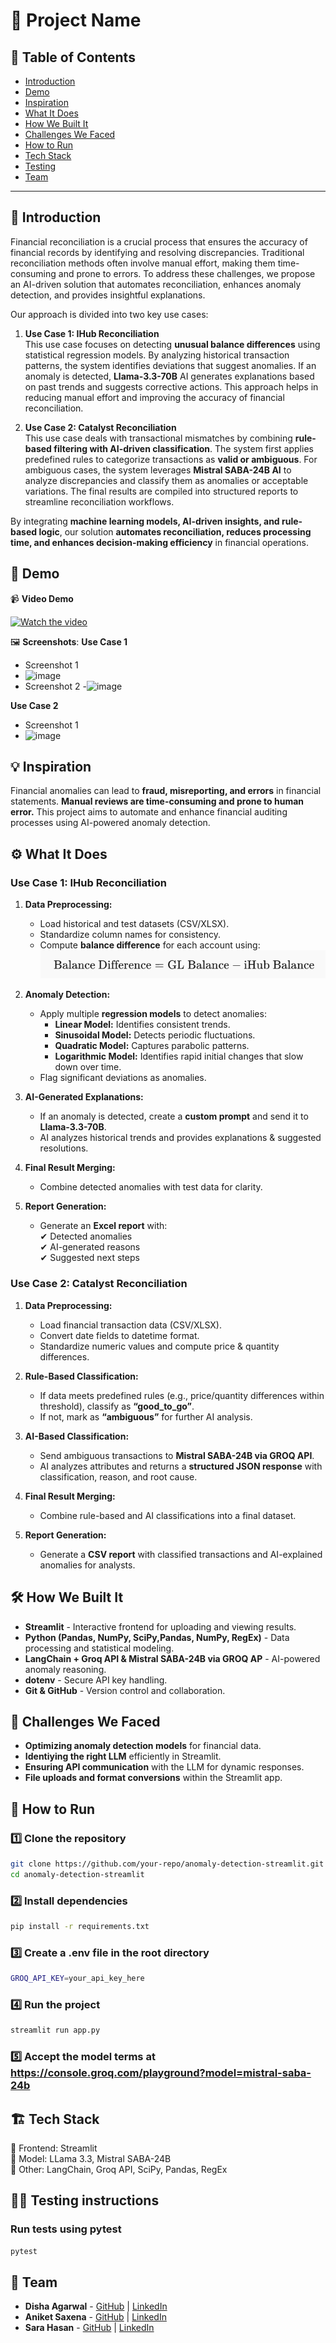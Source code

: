 # 🚀 Project Name

## 📌 Table of Contents

- [Introduction](#introduction)
- [Demo](#demo)
- [Inspiration](#inspiration)
- [What It Does](#what-it-does)
- [How We Built It](#how-we-built-it)
- [Challenges We Faced](#challenges-we-faced)
- [How to Run](#how-to-run)
- [Tech Stack](#tech-stack)
- [Testing](#testing-instructions)
- [Team](#team)

---

## 🎯 Introduction

Financial reconciliation is a crucial process that ensures the accuracy of financial records by identifying and resolving discrepancies. Traditional reconciliation methods often involve manual effort, making them time-consuming and prone to errors. To address these challenges, we propose an AI-driven solution that automates reconciliation, enhances anomaly detection, and provides insightful explanations.

Our approach is divided into two key use cases:

1. **Use Case 1: IHub Reconciliation**  
   This use case focuses on detecting **unusual balance differences** using statistical regression models. By analyzing historical transaction patterns, the system identifies deviations that suggest anomalies. If an anomaly is detected, **Llama-3.3-70B** AI generates explanations based on past trends and suggests corrective actions. This approach helps in reducing manual effort and improving the accuracy of financial reconciliation.

2. **Use Case 2: Catalyst Reconciliation**  
   This use case deals with transactional mismatches by combining **rule-based filtering with AI-driven classification**. The system first applies predefined rules to categorize transactions as **valid or ambiguous**. For ambiguous cases, the system leverages **Mistral SABA-24B AI** to analyze discrepancies and classify them as anomalies or acceptable variations. The final results are compiled into structured reports to streamline reconciliation workflows.

By integrating **machine learning models, AI-driven insights, and rule-based logic**, our solution **automates reconciliation, reduces processing time, and enhances decision-making efficiency** in financial operations.

## 🎥 Demo
 
📹 **Video Demo** 

[![Watch the video](https://img.youtube.com/vi/wyHtDpgtxMg/0.jpg)](https://www.youtube.com/watch?v=wyHtDpgtxMg)


🖼️ **Screenshots**:
**Use Case 1**
- Screenshot 1
- ![image](https://github.com/user-attachments/assets/c9425250-a2bc-4aa2-9bb5-932c45f536f6)
- Screenshot 2
-![image](https://github.com/user-attachments/assets/3b726a0a-fdd5-4df9-8a86-b3033613f4c5)

**Use Case 2**
- Screenshot 1
- ![image](https://github.com/user-attachments/assets/4822cff3-d102-406c-a775-1b8862727008)


## 💡 Inspiration

Financial anomalies can lead to **fraud, misreporting, and errors** in financial statements. **Manual reviews are time-consuming and prone to human error.** This project aims to automate and enhance financial auditing processes using AI-powered anomaly detection.

## ⚙️ What It Does

### Use Case 1: IHub Reconciliation

1. **Data Preprocessing:**

   - Load historical and test datasets (CSV/XLSX).
   - Standardize column names for consistency.
   - Compute **balance difference** for each account using:  
     ![alt text](images/image.png)

2. **Anomaly Detection:**

   - Apply multiple **regression models** to detect anomalies:
     - **Linear Model:** Identifies consistent trends.
     - **Sinusoidal Model:** Detects periodic fluctuations.
     - **Quadratic Model:** Captures parabolic patterns.
     - **Logarithmic Model:** Identifies rapid initial changes that slow down over time.
   - Flag significant deviations as anomalies.

3. **AI-Generated Explanations:**

   - If an anomaly is detected, create a **custom prompt** and send it to **Llama-3.3-70B**.
   - AI analyzes historical trends and provides explanations & suggested resolutions.

4. **Final Result Merging:**

   - Combine detected anomalies with test data for clarity.

5. **Report Generation:**
   - Generate an **Excel report** with:  
     ✔ Detected anomalies  
     ✔ AI-generated reasons  
     ✔ Suggested next steps

### Use Case 2: Catalyst Reconciliation

1. **Data Preprocessing:**

   - Load financial transaction data (CSV/XLSX).
   - Convert date fields to datetime format.
   - Standardize numeric values and compute price & quantity differences.

2. **Rule-Based Classification:**

   - If data meets predefined rules (e.g., price/quantity differences within threshold), classify as **“good_to_go”**.
   - If not, mark as **“ambiguous”** for further AI analysis.

3. **AI-Based Classification:**

   - Send ambiguous transactions to **Mistral SABA-24B via GROQ API**.
   - AI analyzes attributes and returns a **structured JSON response** with classification, reason, and root cause.

4. **Final Result Merging:**

   - Combine rule-based and AI classifications into a final dataset.

5. **Report Generation:**
   - Generate a **CSV report** with classified transactions and AI-explained anomalies for analysts.

## 🛠️ How We Built It

- **Streamlit** - Interactive frontend for uploading and viewing results.
- **Python (Pandas, NumPy, SciPy,Pandas, NumPy, RegEx)** - Data processing and statistical modeling.
- **LangChain + Groq API & Mistral SABA-24B via GROQ AP** - AI-powered anomaly reasoning.
- **dotenv** - Secure API key handling.
- **Git & GitHub** - Version control and collaboration.

## 🚧 Challenges We Faced

- **Optimizing anomaly detection models** for financial data.
- **Identiying the right LLM** efficiently in Streamlit.
- **Ensuring API communication** with the LLM for dynamic responses.
- **File uploads and format conversions** within the Streamlit app.

## 🏃 How to Run

### 1️⃣ Clone the repository

```bash
git clone https://github.com/your-repo/anomaly-detection-streamlit.git
cd anomaly-detection-streamlit
```

### 2️⃣ Install dependencies

```bash
pip install -r requirements.txt
```

### 3️⃣ Create a .env file in the root directory

```bash
GROQ_API_KEY=your_api_key_here
```

### 4️⃣ Run the project

```bash
streamlit run app.py
```
### 5️⃣ Accept the model terms at https://console.groq.com/playground?model=mistral-saba-24b


## 🏗️ Tech Stack

🔹 Frontend: Streamlit<br>
🔹 Model: LLama 3.3, Mistral SABA-24B<br>
🔹 Other: LangChain, Groq API, SciPy, Pandas, RegEx

## 👨‍💻 Testing instructions

### Run tests using pytest

```bash
pytest
```

## 👥 Team

- **Disha Agarwal** - [GitHub](https://github.com/DishaAgarwal03/) | [LinkedIn](https://www.linkedin.com/in/dishaagarwal03/)
- **Aniket Saxena** - [GitHub](https://github.com/saxenaAniket) | [LinkedIn](https://www.linkedin.com/in/aniket-saxena-61333221a/)
- **Sara Hasan** - [GitHub](https://github.com/sarahasan17) | [LinkedIn](https://www.linkedin.com/in/sarahasan17/)
